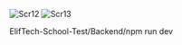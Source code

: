 ![Scr12](https://user-images.githubusercontent.com/103738739/202867035-a761b5dd-e0c6-4590-9fd0-fe0c09b55df1.jpg)
![Scr13](https://user-images.githubusercontent.com/103738739/202867043-cb154396-4f77-4da1-aed7-455a0ee087c4.jpg)

ElifTech-School-Test/Backend/npm run dev

